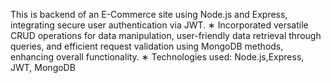 This is backend of an E-Commerce site using Node.js and Express, integrating secure user authentication via JWT.
∗ Incorporated versatile CRUD operations for data manipulation, user-friendly data retrieval through queries, and efficient
request validation using MongoDB methods, enhancing overall functionality.
∗ Technologies used: Node.js,Express, JWT, MongoDB
